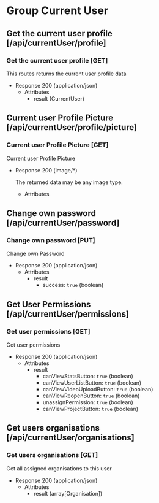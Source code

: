 # Group Current User

## Get the current user profile [/api/currentUser/profile]

### Get the current user profile [GET]

This routes returns the current user profile data

+ Response 200 (application/json)
    + Attributes
        + result (CurrentUser)

## Current user Profile Picture [/api/currentUser/profile/picture]

### Current user Profile Picture [GET]

Current user Profile Picture

+ Response 200 (image/\*)

    The returned data may be any image type.

    + Attributes

## Change own password [/api/currentUser/password]

### Change own password [PUT]

Change own Password

+ Response 200 (application/json)
    + Attributes
        + result
            + success: `true` (boolean)

## Get User Permissions [/api/currentUser/permissions]

### Get user permissions [GET]

Get user permissions

+ Response 200 (application/json)
    + Attributes
        + result
            + canViewStatsButton: `true` (boolean)
            + canViewUserListButton: `true` (boolean)
            + canViewVideoUploadButton: `true` (boolean)
            + canViewReopenButton: `true` (boolean)
            + unassignPermission: `true` (boolean)
            + canViewProjectButton: `true` (boolean)

## Get users organisations [/api/currentUser/organisations]

### Get users organisations [GET]

Get all assigned organisations to this user

+ Response 200 (application/json)
    + Attributes
        + result (array[Organisation])